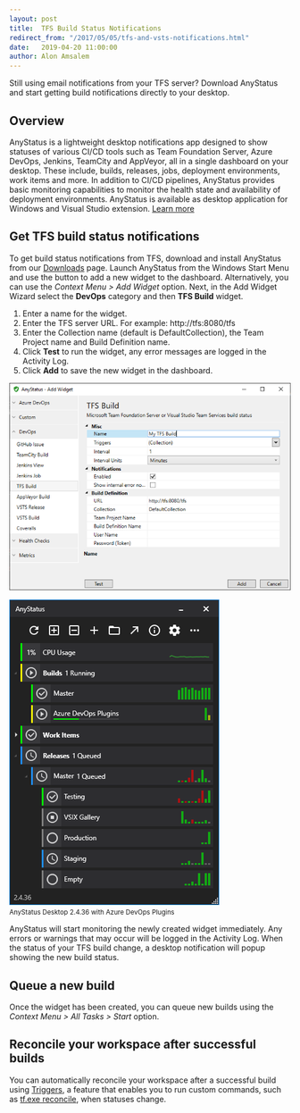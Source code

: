 ```yaml
---
layout: post
title:  TFS Build Status Notifications
redirect_from: "/2017/05/05/tfs-and-vsts-notifications.html"
date:   2019-04-20 11:00:00
author: Alon Amsalem
---
```


Still using email notifications from your TFS server? Download AnyStatus and start getting build notifications directly to your desktop.

## Overview

AnyStatus is a lightweight desktop notifications app designed to show statuses of various CI/CD tools such as Team Foundation Server, Azure DevOps, Jenkins, TeamCity and AppVeyor, all in a single dashboard on your desktop. These include, builds, releases, jobs, deployment environments, work items and more. In addition to CI/CD pipelines, AnyStatus provides basic monitoring capabilities to monitor the health state and availability of deployment environments. AnyStatus is available as desktop application for Windows and Visual Studio extension. [Learn more](/)

## Get TFS build status notifications

To get build status notifications from TFS, download and install AnyStatus from our [Downloads](/downloads) page.
Launch AnyStatus from the Windows Start Menu and use the <i class="fas fa-plus"></i> button to add a new widget to the dashboard.
Alternatively, you can use the *Context Menu > Add Widget* option.
Next, in the Add Widget Wizard select the **DevOps** category and then **TFS Build** widget.

1. Enter a name for the widget.
2. Enter the TFS server URL. For example: http://tfs:8080/tfs
3. Enter the Collection name (default is DefaultCollection), the Team Project name and Build Definition name.
4. Click **Test** to run the widget, any error messages are logged in the Activity Log.
5. Click **Add** to save the new widget in the dashboard.

![TFS Build Notifications](/assets/posts/2017-05-05-tfs-and-vsts-notifications/add-tfs-build-monitor.png)

![AnyStatus 2.4.36 & Azure DevOps Plugins](/assets/images/screenshots/anystatus-2.4.36-azure-devops.png)<br/><small>AnyStatus Desktop 2.4.36 with Azure DevOps Plugins</small>

AnyStatus will start monitoring the newly created widget immediately.
Any errors or warnings that may occur will be logged in the Activity Log.
When the status of your TFS build change, a desktop notification will popup showing the new build status.

## Queue a new build

Once the widget has been created, you can queue new builds using the *Context Menu > All Tasks > Start* option.

## Reconcile your workspace after successful builds

You can automatically reconcile your workspace after a successful build using [Triggers](/docs/triggers), a feature that enables you to run custom commands, such as [tf.exe reconcile](), when statuses change.
